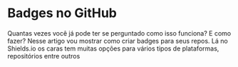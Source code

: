 # Badges no GitHub

#### 
Quantas vezes você já pode ter se perguntado como isso funciona? E como fazer?
Nesse artigo vou mostrar como criar badges para seus repos.
Lá no Shields.io os caras tem muitas opções para vários tipos de plataformas, repositórios entre outros
